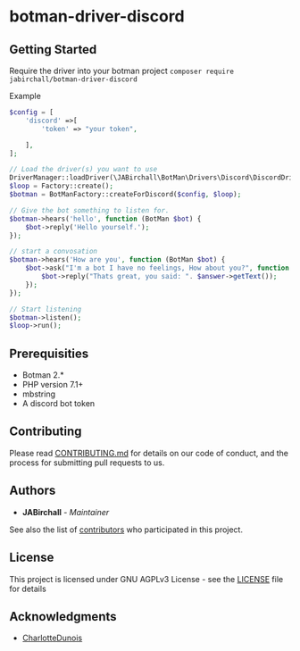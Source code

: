 # botman-driver-discord

## Getting Started

Require the driver into your botman project `composer require jabirchall/botman-driver-discord`

Example
```php
$config = [
    'discord' =>[
        'token' => "your token",

    ],
];

// Load the driver(s) you want to use
DriverManager::loadDriver(\JABirchall\BotMan\Drivers\Discord\DiscordDriver::class);
$loop = Factory::create();
$botman = BotManFactory::createForDiscord($config, $loop);

// Give the bot something to listen for.
$botman->hears('hello', function (BotMan $bot) {
    $bot->reply('Hello yourself.');
});

// start a convosation
$botman->hears('How are you', function (BotMan $bot) {
    $bot->ask("I'm a bot I have no feelings, How about you?", function (Answer $answer) use ($bot) {
        $bot->reply("Thats great, you said: ". $answer->getText());
    });
});

// Start listening
$botman->listen();
$loop->run();
```

## Prerequisities

* Botman 2.*
* PHP version 7.1+
* mbstring
* A discord bot token

## Contributing

Please read [CONTRIBUTING.md](CONTRIBUTING.md) for details on our code of conduct, and the process for submitting pull requests to us.

## Authors

* **JABirchall** - *Maintainer*

See also the list of [contributors](https://github.com/JABirchall/NimdaDiscord/graphs/contributors) who participated in this project.

## License

This project is licensed under GNU AGPLv3 License - see the [LICENSE](LICENSE) file for details

## Acknowledgments

* [CharlotteDunois](https://github.com/CharlotteDunois)

